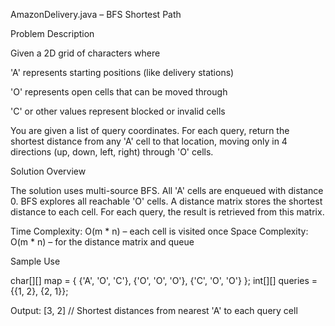 AmazonDelivery.java – BFS Shortest Path

Problem Description

Given a 2D grid of characters where

'A' represents starting positions (like delivery stations)

'O' represents open cells that can be moved through

'C' or other values represent blocked or invalid cells

You are given a list of query coordinates. For each query, return the shortest distance from any 'A' cell to that location, moving only in 4 directions (up, down, left, right) through 'O' cells.

Solution Overview

The solution uses multi-source BFS.
All 'A' cells are enqueued with distance 0.
BFS explores all reachable 'O' cells.
A distance matrix stores the shortest distance to each cell.
For each query, the result is retrieved from this matrix.

Time Complexity: O(m * n) – each cell is visited once
Space Complexity: O(m * n) – for the distance matrix and queue

Sample Use

char[][] map = {
{'A', 'O', 'C'},
{'O', 'O', 'O'},
{'C', 'O', 'O'}
};
int[][] queries = {{1, 2}, {2, 1}};

Output:
[3, 2] // Shortest distances from nearest 'A' to each query cell
